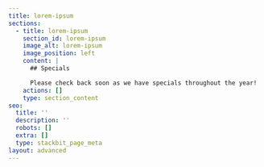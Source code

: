 ```yaml
---
title: lorem-ipsum
sections:
  - title: lorem-ipsum
    section_id: lorem-ipsum
    image_alt: lorem-ipsum
    image_position: left
    content: |
      ## Specials

      Please check back soon as we have specials throughout the year!
    actions: []
    type: section_content
seo:
  title: ''
  description: ''
  robots: []
  extra: []
  type: stackbit_page_meta
layout: advanced
---
```

